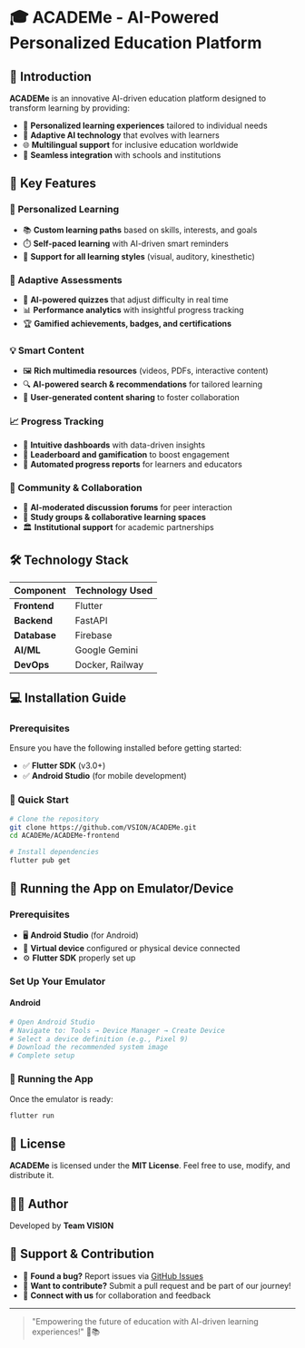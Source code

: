 # 🎓 ACADEMe - AI-Powered Personalized Education Platform

## 🌟 Introduction  
**ACADEMe** is an innovative AI-driven education platform designed to transform learning by providing:  
- 🧠 **Personalized learning experiences** tailored to individual needs  
- 🤖 **Adaptive AI technology** that evolves with learners  
- 🌐 **Multilingual support** for inclusive education worldwide  
- 🏫 **Seamless integration** with schools and institutions  

## 🚀 Key Features  
### 🎯 Personalized Learning  
- 📚 **Custom learning paths** based on skills, interests, and goals  
- ⏱️ **Self-paced learning** with AI-driven smart reminders  
- 🎨 **Support for all learning styles** (visual, auditory, kinesthetic)  

### 🧪 Adaptive Assessments  
- 📝 **AI-powered quizzes** that adjust difficulty in real time  
- 📊 **Performance analytics** with insightful progress tracking  
- 🏆 **Gamified achievements, badges, and certifications**  

### 💡 Smart Content  
- 🖼️ **Rich multimedia resources** (videos, PDFs, interactive content)  
- 🔍 **AI-powered search & recommendations** for tailored learning  
- 📲 **User-generated content sharing** to foster collaboration  

### 📈 Progress Tracking  
- 📱 **Intuitive dashboards** with data-driven insights  
- 🏅 **Leaderboard and gamification** to boost engagement  
- 📧 **Automated progress reports** for learners and educators  

### 🤝 Community & Collaboration  
- 💬 **AI-moderated discussion forums** for peer interaction  
- 👥 **Study groups & collaborative learning spaces**  
- 🏛️ **Institutional support** for academic partnerships  

## 🛠️ Technology Stack  

| Component       | Technology Used |
|----------------|-----------------|
| **Frontend**   | Flutter         |
| **Backend**    | FastAPI         |
| **Database**   | Firebase        |
| **AI/ML**      | Google Gemini   |
| **DevOps**     | Docker, Railway |

## 💻 Installation Guide  
### Prerequisites  
Ensure you have the following installed before getting started:  
- ✅ **Flutter SDK** (v3.0+)  
- ✅ **Android Studio** (for mobile development)

### 🚀 Quick Start  
```bash
# Clone the repository
git clone https://github.com/VSION/ACADEMe.git
cd ACADEMe/ACADEMe-frontend

# Install dependencies
flutter pub get
```

## 📱 Running the App on Emulator/Device  

### Prerequisites  
- 🖥️ **Android Studio** (for Android)
- 📱 **Virtual device** configured or physical device connected  
- ⚙️ **Flutter SDK** properly set up  

### Set Up Your Emulator  
#### Android  
```bash
# Open Android Studio
# Navigate to: Tools → Device Manager → Create Device
# Select a device definition (e.g., Pixel 9)
# Download the recommended system image
# Complete setup
```

### 🚀 Running the App  
Once the emulator is ready:  
```bash
flutter run
```

## 📜 License  
**ACADEMe** is licensed under the **MIT License**. Feel free to use, modify, and distribute it.  

## 👨‍💻 Author  
Developed by **Team VISI0N**  

## 🌟 Support & Contribution  
- 🚀 **Found a bug?** Report issues via [GitHub Issues](https://github.com/VSION/ACADEMe/issues)  
- 🎯 **Want to contribute?** Submit a pull request and be part of our journey!  
- 💌 **Connect with us** for collaboration and feedback  

---

> "Empowering the future of education with AI-driven learning experiences!" 🚀📚



